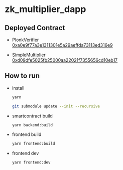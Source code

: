# zk_multiplier_dapp

## Deployed Contract

- PlonkVerifier  
  [0xa0e9f77a3e1311301e5a29aeffda73113ed316e9](https://sepolia.etherscan.io/address/0xa0e9f77a3e1311301e5a29aeffda73113ed316e9)

- SimpleMultiplier  
  [0xd09dfe5025fb25000aa22021f7355656cd10eb17](https://sepolia.etherscan.io/address/0xd09dfe5025fb25000aa22021f7355656cd10eb17)

## How to run

- install

  ```bash
  yarn
  ```

  ```bash
  git submodule update --init --recursive
  ```

- smartcontract build

  ```bash
  yarn backend:build
  ```

- frontend build

  ```bash
  yarn frontend:build
  ```

- frontend dev

  ```bash
  yarn frontend:dev
  ```
